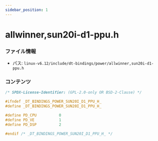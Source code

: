 ```yaml
---
sidebar_position: 1
---
```

# allwinner,sun20i-d1-ppu.h

### ファイル情報

- パス: `linux-v6.12/include/dt-bindings/power/allwinner,sun20i-d1-ppu.h`

### コンテンツ

```h
/* SPDX-License-Identifier: (GPL-2.0-only OR BSD-2-Clause) */

#ifndef _DT_BINDINGS_POWER_SUN20I_D1_PPU_H_
#define _DT_BINDINGS_POWER_SUN20I_D1_PPU_H_

#define PD_CPU			0
#define PD_VE			1
#define PD_DSP			2

#endif /* _DT_BINDINGS_POWER_SUN20I_D1_PPU_H_ */

```
